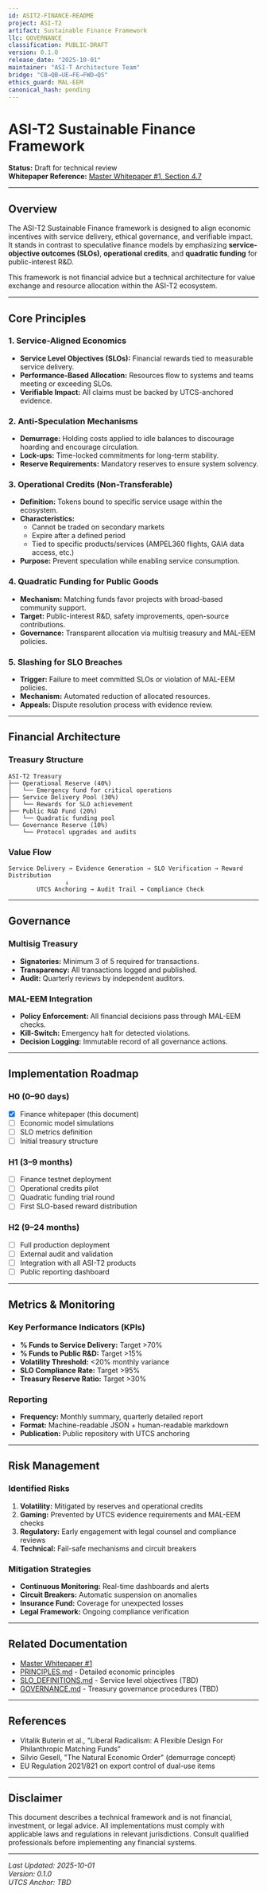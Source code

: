 ```yaml
---
id: ASIT2-FINANCE-README
project: ASI-T2
artifact: Sustainable Finance Framework
llc: GOVERNANCE
classification: PUBLIC-DRAFT
version: 0.1.0
release_date: "2025-10-01"
maintainer: "ASI-T Architecture Team"
bridge: "CB→QB→UE→FE→FWD→QS"
ethics_guard: MAL-EEM
canonical_hash: pending
---
```


# ASI-T2 Sustainable Finance Framework

**Status:** Draft for technical review  
**Whitepaper Reference:** [Master Whitepaper #1, Section 4.7](../WHITEPAPERS/MASTER_WHITEPAPER_1.md#47-sustainable-anti-speculative-finance)

---

## Overview

The ASI-T2 Sustainable Finance framework is designed to align economic incentives with service delivery, ethical governance, and verifiable impact. It stands in contrast to speculative finance models by emphasizing **service-objective outcomes (SLOs)**, **operational credits**, and **quadratic funding** for public-interest R&D.

This framework is not financial advice but a technical architecture for value exchange and resource allocation within the ASI-T2 ecosystem.

---

## Core Principles

### 1. Service-Aligned Economics

* **Service Level Objectives (SLOs):** Financial rewards tied to measurable service delivery.
* **Performance-Based Allocation:** Resources flow to systems and teams meeting or exceeding SLOs.
* **Verifiable Impact:** All claims must be backed by UTCS-anchored evidence.

### 2. Anti-Speculation Mechanisms

* **Demurrage:** Holding costs applied to idle balances to discourage hoarding and encourage circulation.
* **Lock-ups:** Time-locked commitments for long-term stability.
* **Reserve Requirements:** Mandatory reserves to ensure system solvency.

### 3. Operational Credits (Non-Transferable)

* **Definition:** Tokens bound to specific service usage within the ecosystem.
* **Characteristics:**
  - Cannot be traded on secondary markets
  - Expire after a defined period
  - Tied to specific products/services (AMPEL360 flights, GAIA data access, etc.)
* **Purpose:** Prevent speculation while enabling service consumption.

### 4. Quadratic Funding for Public Goods

* **Mechanism:** Matching funds favor projects with broad-based community support.
* **Target:** Public-interest R&D, safety improvements, open-source contributions.
* **Governance:** Transparent allocation via multisig treasury and MAL-EEM policies.

### 5. Slashing for SLO Breaches

* **Trigger:** Failure to meet committed SLOs or violation of MAL-EEM policies.
* **Mechanism:** Automated reduction of allocated resources.
* **Appeals:** Dispute resolution process with evidence review.

---

## Financial Architecture

### Treasury Structure

```
ASI-T2 Treasury
├── Operational Reserve (40%)
│   └── Emergency fund for critical operations
├── Service Delivery Pool (30%)
│   └── Rewards for SLO achievement
├── Public R&D Fund (20%)
│   └── Quadratic funding pool
└── Governance Reserve (10%)
    └── Protocol upgrades and audits
```

### Value Flow

```
Service Delivery → Evidence Generation → SLO Verification → Reward Distribution
                ↓
        UTCS Anchoring → Audit Trail → Compliance Check
```

---

## Governance

### Multisig Treasury

* **Signatories:** Minimum 3 of 5 required for transactions.
* **Transparency:** All transactions logged and published.
* **Audit:** Quarterly reviews by independent auditors.

### MAL-EEM Integration

* **Policy Enforcement:** All financial decisions pass through MAL-EEM checks.
* **Kill-Switch:** Emergency halt for detected violations.
* **Decision Logging:** Immutable record of all governance actions.

---

## Implementation Roadmap

### H0 (0–90 days)
- [x] Finance whitepaper (this document)
- [ ] Economic model simulations
- [ ] SLO metrics definition
- [ ] Initial treasury structure

### H1 (3–9 months)
- [ ] Finance testnet deployment
- [ ] Operational credits pilot
- [ ] Quadratic funding trial round
- [ ] First SLO-based reward distribution

### H2 (9–24 months)
- [ ] Full production deployment
- [ ] External audit and validation
- [ ] Integration with all ASI-T2 products
- [ ] Public reporting dashboard

---

## Metrics & Monitoring

### Key Performance Indicators (KPIs)

* **% Funds to Service Delivery:** Target >70%
* **% Funds to Public R&D:** Target >15%
* **Volatility Threshold:** <20% monthly variance
* **SLO Compliance Rate:** Target >95%
* **Treasury Reserve Ratio:** Target >30%

### Reporting

* **Frequency:** Monthly summary, quarterly detailed report
* **Format:** Machine-readable JSON + human-readable markdown
* **Publication:** Public repository with UTCS anchoring

---

## Risk Management

### Identified Risks

1. **Volatility:** Mitigated by reserves and operational credits
2. **Gaming:** Prevented by UTCS evidence requirements and MAL-EEM checks
3. **Regulatory:** Early engagement with legal counsel and compliance reviews
4. **Technical:** Fail-safe mechanisms and circuit breakers

### Mitigation Strategies

* **Continuous Monitoring:** Real-time dashboards and alerts
* **Circuit Breakers:** Automatic suspension on anomalies
* **Insurance Fund:** Coverage for unexpected losses
* **Legal Framework:** Ongoing compliance verification

---

## Related Documentation

* [Master Whitepaper #1](../WHITEPAPERS/MASTER_WHITEPAPER_1.md)
* [PRINCIPLES.md](./PRINCIPLES.md) - Detailed economic principles
* [SLO_DEFINITIONS.md](./SLO_DEFINITIONS.md) - Service level objectives (TBD)
* [GOVERNANCE.md](./GOVERNANCE.md) - Treasury governance procedures (TBD)

---

## References

* Vitalik Buterin et al., "Liberal Radicalism: A Flexible Design For Philanthropic Matching Funds"
* Silvio Gesell, "The Natural Economic Order" (demurrage concept)
* EU Regulation 2021/821 on export control of dual-use items

---

## Disclaimer

This document describes a technical framework and is not financial, investment, or legal advice. All implementations must comply with applicable laws and regulations in relevant jurisdictions. Consult qualified professionals before implementing any financial systems.

---

*Last Updated: 2025-10-01*  
*Version: 0.1.0*  
*UTCS Anchor: TBD*
